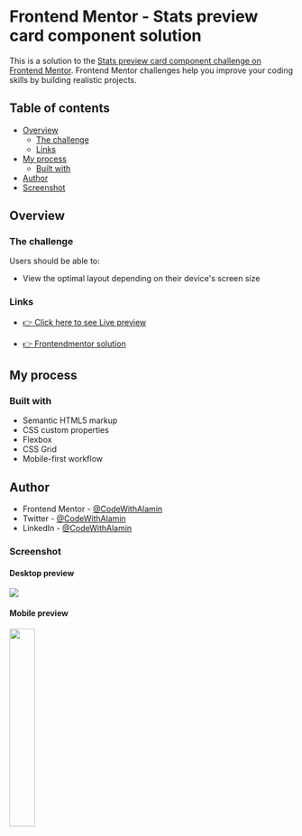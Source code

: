 # Frontend Mentor - Stats preview card component solution

This is a solution to the [Stats preview card component challenge on Frontend Mentor](https://www.frontendmentor.io/challenges/stats-preview-card-component-8JqbgoU62). Frontend Mentor challenges help you improve your coding skills by building realistic projects.

## Table of contents

- [Overview](#overview)
  - [The challenge](#the-challenge)
  - [Links](#links)
- [My process](#my-process)
  - [Built with](#built-with)
- [Author](#author)
- [Screenshot](#screenshot)

## Overview

### The challenge

Users should be able to:

- View the optimal layout depending on their device's screen size

### Links

- [👉 Click here to see Live preview](https://stats-preview-card-component-alamin.netlify.app/)
  <br>

- [👉 Frontendmentor solution](https://www.frontendmentor.io/solutions/responsive-stats-preview-card-component-JIUKhkvwNa)

## My process

### Built with

- Semantic HTML5 markup
- CSS custom properties
- Flexbox
- CSS Grid
- Mobile-first workflow

## Author

- Frontend Mentor - [@CodeWithAlamin](https://www.frontendmentor.io/profile/CodeWithAlamin)
- Twitter - [@CodeWithAlamin](https://www.twitter.com/CodeWithAlamin)
- LinkedIn - [@CodeWithAlamin](https://www.linkedin.com/in/CodeWithAlamin)

### Screenshot

#### Desktop preview

<p><img align="center" src="design/Desktop-preview.png"/></p>

#### Mobile preview

<p><img align="center" width="30%" src="design/Mobile-preview.png"/></p>
